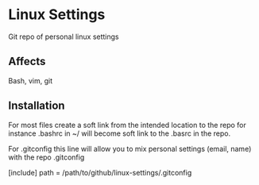 Linux Settings
==============

Git repo of personal linux settings

Affects
-------
Bash, vim, git

Installation
------------
For most files create a soft link from the intended location to the repo for instance .bashrc in ~/ will become soft link to the .basrc in the repo.

For .gitconfig this line will allow you to mix personal settings (email, name) with the repo .gitconfig

[include] 
  path = /path/to/github/linux-settings/.gitconfig
